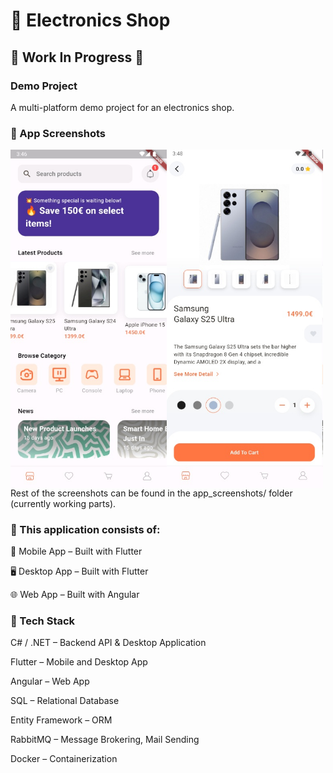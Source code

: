 # 🛒 Electronics Shop #
## 🚧 Work In Progress 🚧 ## 
### Demo Project ###
A multi-platform demo project for an electronics shop.

### 📸 App Screenshots ###
<div style="display: flex;">
  <img src="app_screenshots/home1_screen.jpg" alt="Home Screen" width="250"/>  
  <img src="app_screenshots/product_details1_screen.jpg" alt="Product Details" width="250"/>
</div>
Rest of the screenshots can be found in the app_screenshots/ folder (currently working parts).

### 🧩 This application consists of: ###

📱 Mobile App – Built with Flutter

🖥️ Desktop App – Built with Flutter

🌐 Web App – Built with Angular

### 🧰 Tech Stack ###
C# / .NET – Backend API & Desktop Application

Flutter – Mobile and Desktop App

Angular – Web App

SQL – Relational Database

Entity Framework – ORM

RabbitMQ – Message Brokering, Mail Sending

Docker – Containerization


